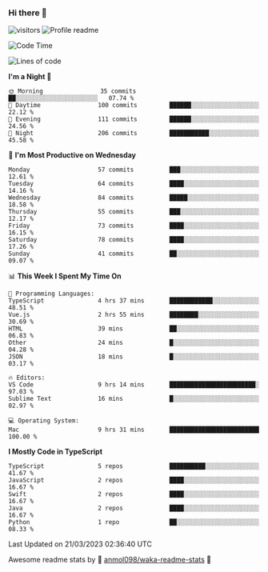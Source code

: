 ### Hi there 👋  
![visitors](https://visitor-badge.laobi.icu/badge?page_id=leverglowh) ![Profile readme](https://github.com/leverglowh/leverglowh/workflows/Profile%20readme/badge.svg?branch=master)

<!--START_SECTION:waka-->
![Code Time](http://img.shields.io/badge/Code%20Time-1%2C988%20hrs%2059%20mins-blue)

![Lines of code](https://img.shields.io/badge/From%20Hello%20World%20I%27ve%20Written-184.3%20thousand%20lines%20of%20code-blue)

**I'm a Night 🦉** 

```text
🌞 Morning                35 commits          ██░░░░░░░░░░░░░░░░░░░░░░░   07.74 % 
🌆 Daytime                100 commits         ██████░░░░░░░░░░░░░░░░░░░   22.12 % 
🌃 Evening                111 commits         ██████░░░░░░░░░░░░░░░░░░░   24.56 % 
🌙 Night                  206 commits         ███████████░░░░░░░░░░░░░░   45.58 % 
```
📅 **I'm Most Productive on Wednesday** 

```text
Monday                   57 commits          ███░░░░░░░░░░░░░░░░░░░░░░   12.61 % 
Tuesday                  64 commits          ████░░░░░░░░░░░░░░░░░░░░░   14.16 % 
Wednesday                84 commits          █████░░░░░░░░░░░░░░░░░░░░   18.58 % 
Thursday                 55 commits          ███░░░░░░░░░░░░░░░░░░░░░░   12.17 % 
Friday                   73 commits          ████░░░░░░░░░░░░░░░░░░░░░   16.15 % 
Saturday                 78 commits          ████░░░░░░░░░░░░░░░░░░░░░   17.26 % 
Sunday                   41 commits          ██░░░░░░░░░░░░░░░░░░░░░░░   09.07 % 
```


📊 **This Week I Spent My Time On** 

```text
💬 Programming Languages: 
TypeScript               4 hrs 37 mins       ████████████░░░░░░░░░░░░░   48.51 % 
Vue.js                   2 hrs 55 mins       ████████░░░░░░░░░░░░░░░░░   30.69 % 
HTML                     39 mins             ██░░░░░░░░░░░░░░░░░░░░░░░   06.83 % 
Other                    24 mins             █░░░░░░░░░░░░░░░░░░░░░░░░   04.28 % 
JSON                     18 mins             █░░░░░░░░░░░░░░░░░░░░░░░░   03.17 % 

🔥 Editors: 
VS Code                  9 hrs 14 mins       ████████████████████████░   97.03 % 
Sublime Text             16 mins             █░░░░░░░░░░░░░░░░░░░░░░░░   02.97 % 

💻 Operating System: 
Mac                      9 hrs 31 mins       █████████████████████████   100.00 % 
```

**I Mostly Code in TypeScript** 

```text
TypeScript               5 repos             ██████████░░░░░░░░░░░░░░░   41.67 % 
JavaScript               2 repos             ████░░░░░░░░░░░░░░░░░░░░░   16.67 % 
Swift                    2 repos             ████░░░░░░░░░░░░░░░░░░░░░   16.67 % 
Java                     2 repos             ████░░░░░░░░░░░░░░░░░░░░░   16.67 % 
Python                   1 repo              ██░░░░░░░░░░░░░░░░░░░░░░░   08.33 % 
```




 Last Updated on 21/03/2023 02:36:40 UTC
<!--END_SECTION:waka-->


Awesome readme stats by :star2: [anmol098/waka-readme-stats](https://github.com/anmol098/waka-readme-stats) :star2:
